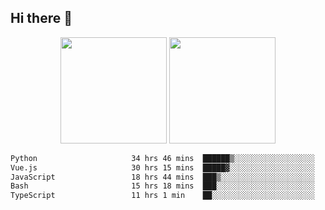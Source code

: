 ## Hi there 👋
<div align="center">
<span>  </span>
<img height="170px" src="https://github-readme-stats.vercel.app/api?username=bigQY&show_icons=true&count_private==true&v=3" /><span>        </span><img height="170px" src="https://github-readme-stats.vercel.app/api/top-langs/?username=bigQY&layout=compact&langs_count=8&v=3" />
<span>  </span>
</div>
<div align="center">

<!--START_SECTION:waka-->

```txt
Python                     34 hrs 46 mins  ██████▒░░░░░░░░░░░░░░░░░░   25.86 %
Vue.js                     30 hrs 15 mins  █████▓░░░░░░░░░░░░░░░░░░░   22.50 %
JavaScript                 18 hrs 44 mins  ███▒░░░░░░░░░░░░░░░░░░░░░   13.94 %
Bash                       15 hrs 18 mins  ███░░░░░░░░░░░░░░░░░░░░░░   11.38 %
TypeScript                 11 hrs 1 min    ██░░░░░░░░░░░░░░░░░░░░░░░   08.20 %
```

<!--END_SECTION:waka-->
</div>
